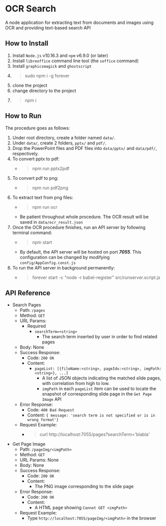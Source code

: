 # OCR Search
A node application for extracting text from documents and images using OCR and providing text-based search API

## How to Install
1. Install `Node.js` v10.16.3 and `npm` v6.9.0 (or later)
2. Install `libreoffice` command line tool (the `soffice` command)
3. Install `graphicsmagick` and `ghostscript`
4. > sudo npm i -g forever
5. clone the project
6. change directory to the project
7. > npm i

## How to Run
The procedure goes as follows:
1. Under root directory, create a folder named `data/`.
2. Under `data/`, create 2 folders, `pptx/` and `pdf/`.
3. Drop the PowerPoint files and PDF files into `data/pptx/` and `data/pdf/`, respectively.
4. To convert pptx to pdf:
    - > npm run pptx2pdf
5. To convert pdf to png:
    - > npm run pdf2png
6. To extract text from png files:
    - > npm run ocr
    - Be patient throughout whole procedure. The OCR result will be saved in `data/ocr_result.json`
7. Once the OCR procedure finishes, run an API server by following terminal command:
    - > npm start
    - By default, the API server will be hosted on port ***7055***. This configuration can be changed by modifying `config/AppConfig.const.js`
8. To run the API server in background permanently:
    - > forever start -c "node -r babel-register" src/runserver.script.js

## API Reference
- Search Pages
  - Path: `/pages`
  - Method: `GET`
  - URL Params:
    - Required
      - `searchTerm=<string>`
        - The search term inserted by user in order to find related pages
  - Body: None
  - Success Response:
    - Code: `200 OK`
    - Content:
      - `pageList: [{fileName:<string>, pageIdx:<string>, imgPath:<string>}, ...]`
        - A list of JSON objects indicating the matched slide pages, with correlation from high to low.
        - `imgPath` in each `pageList` item can be used to locate the snapshot of corresponding slide page in the `Get Page Image` API
  - Error Response:
    - Code: `400 Bad Request`
    - Content: `{ message: 'search term is not specified or is in wrong format'}`
  - Request Example:
    - > curl http://localhost:7055/pages?searchTerm='blabla'
- Get Page Image
  - Path: `/pageImg/<imgPath>`
  - Method: `GET`
  - URL Params: None
  - Body: None
  - Success Response:
    - Code: `200 OK`
    - Content:
      - The PNG image corresponding to the slide page
  - Error Response:
    - Code: `200 OK`
    - Content:
      -  A HTML page showing `Cannot GET <imgPath>`
  - Request Example:
    - Type `http://localhost:7055/pageImg/<imgPath>` in the browser
